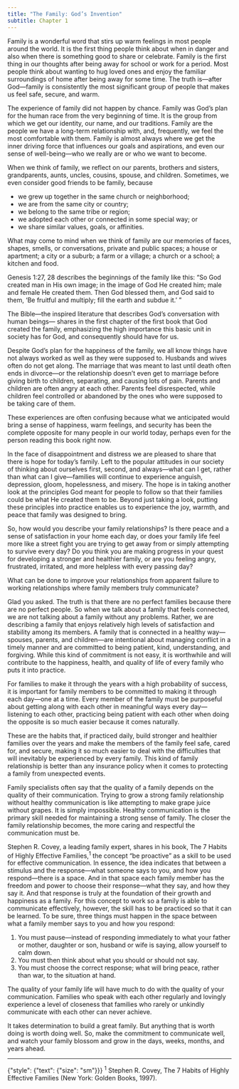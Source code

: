 ```yaml
---
title: "The Family: God’s Invention"
subtitle: Chapter 1
---
```


Family is a wonderful word that stirs up warm feelings in most people around the world. It is the first thing people think about when in danger and also when there is something good to share or celebrate. Family is the first thing in our thoughts after being away for school or work for a period. Most people think about wanting to hug loved ones and enjoy the familiar surroundings of home after being away for some time. The truth is—after God—family is consistently the most significant group of people that makes us feel safe, secure, and warm.

The experience of family did not happen by chance. Family was God’s plan for the human race from the very beginning of time. It is the group from which we get our identity, our name, and our traditions. Family are the people we have a long-term relationship with, and, frequently, we feel the most comfortable with them. Family is almost always where we get the inner driving force that influences our goals and aspirations, and even our sense of well-being—who we really are or who we want to become.

When we think of family, we reflect on our parents, brothers and sisters, grandparents, aunts, uncles, cousins, spouse, and children. Sometimes, we even consider good friends to be family, because

- we grew up together in the same church or neighborhood;
- we are from the same city or country;
- we belong to the same tribe or region;
- we adopted each other or connected in some special way; or
- we share similar values, goals, or affinities.

What may come to mind when we think of family are our memories of faces, shapes, smells, or conversations, private and public spaces; a house or apartment; a city or a suburb; a farm or a village; a church or a school; a kitchen and food.

Genesis 1:27, 28 describes the beginnings of the family like this: “So God created man in His own image; in the image of God He created him; male and female He created them. Then God blessed them, and God said to them, ‘Be fruitful and multiply; fill the earth and subdue it.’ ”

The Bible—the inspired literature that describes God’s conversation with human beings— shares in the first chapter of the first book that God created the family, emphasizing the high importance this basic unit in society has for God, and consequently should have for us.

Despite God’s plan for the happiness of the family, we all know things have not always worked as well as they were supposed to. Husbands and wives often do not get along. The marriage that was meant to last until death often ends in divorce—or the relationship doesn’t even get to marriage before giving birth to children, separating, and causing lots of pain. Parents and children are often angry at each other. Parents feel disrespected, while children feel controlled or abandoned by the ones who were supposed to be taking care of them.

These experiences are often confusing because what we anticipated would bring a sense of happiness, warm feelings, and security has been the complete opposite for many people in our world today, perhaps even for the person reading this book right now.

In the face of disappointment and distress we are pleased to share that there is hope for today’s family. Left to the popular attitudes in our society of thinking about ourselves first, second, and always—what can I get, rather than what can I give—families will continue to experience anguish, depression, gloom, hopelessness, and misery. The hope is in taking another look at the principles God meant for people to follow so that their families could be what He created them to be. Beyond just taking a look, putting these principles into practice enables us to experience the joy, warmth, and peace that family was designed to bring.

So, how would you describe your family relationships? Is there peace and a sense of satisfaction in your home each day, or does your family life feel more like a street fight you are trying to get away from or simply attempting to survive every day? Do you think you are making progress in your quest for developing a stronger and healthier family, or are you feeling angry, frustrated, irritated, and more helpless with every passing day?

What can be done to improve your relationships from apparent failure to working relationships where family members truly communicate?

Glad you asked. The truth is that there are no perfect families because there are no perfect people. So when we talk about a family that feels connected, we are not talking about a family without any problems. Rather, we are describing a family that enjoys relatively high levels of satisfaction and stability among its members. A family that is connected in a healthy way—spouses, parents, and children—are intentional about managing conflict in a timely manner and are committed to being patient, kind, understanding, and forgiving. While this kind of commitment is not easy, it is worthwhile and will contribute to the happiness, health, and quality of life of every family who puts it into practice.

For families to make it through the years with a high probability of success, it is important for family members to be committed to making it through each day—one at a time. Every member of the family must be purposeful about getting along with each other in meaningful ways every day—listening to each other, practicing being patient with each other when doing the opposite is so much easier because it comes naturally.

These are the habits that, if practiced daily, build stronger and healthier families over the years and make the members of the family feel safe, cared for, and secure, making it so much easier to deal with the difficulties that will inevitably be experienced by every family. This kind of family relationship is better than any insurance policy when it comes to protecting a family from unexpected events.

Family specialists often say that the quality of a family depends on the quality of their communication. Trying to grow a strong family relationship without healthy communication is like attempting to make grape juice without grapes. It is simply impossible. Healthy communication is the primary skill needed for maintaining a strong sense of family. The closer the family relationship becomes, the more caring and respectful the communication must be.

Stephen R. Covey, a leading family expert, shares in his book, The 7 Habits of Highly Effective Families,<sup>1</sup> the concept “be proactive” as a skill to be used for effective communication. In essence, the idea indicates that between a stimulus and the response—what someone says to you, and how you respond—there is a space. And in that space each family member has the freedom and power to choose their response—what they say, and how they say it. And that response is truly at the foundation of their growth and happiness as a family. For this concept to work so a family is able to communicate effectively, however, the skill has to be practiced so that it can be learned. To be sure, three things must happen in the space between what a family member says to you and how you respond:

1. You must pause—instead of responding immediately to what your father or mother, daughter or son, husband or wife is saying, allow yourself to calm down.
2. You must then think about what you should or should not say.
3. You must choose the correct response; what will bring peace, rather than war, to the situation at hand.

The quality of your family life will have much to do with the quality of your communication. Families who speak with each other regularly and lovingly experience a level of closeness that families who rarely or unkindly communicate with each other can never achieve.

It takes determination to build a great family. But anything that is worth doing is worth doing well. So, make the commitment to communicate well, and watch your family blossom and grow in the days, weeks, months, and years ahead.

---

{"style": {"text": {"size": "sm"}}}
<sup>1</sup> Stephen R. Covey, The 7 Habits of Highly Effective Families (New York: Golden Books, 1997).